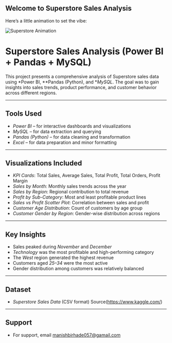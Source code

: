## Welcome to Superstore Sales Analysis

Here’s a little animation to set the vibe:

![Superstore Animation](https://tenor.com/view/bluey-dog-grocery-shopping-push-cart-gif-16151589)

# Superstore Sales Analysis (Power BI + Pandas + MySQL)

This project presents a comprehensive analysis of Superstore sales data using *Power BI, **Pandas (Python), and **MySQL*. The goal was to gain insights into sales trends, product performance, and customer behavior across different regions.

---

## Tools Used
- *Power BI* – for interactive dashboards and visualizations  
- *MySQL* – for data extraction and querying  
- *Pandas (Python)* – for data cleaning and transformation  
- *Excel* – for data preparation and minor formatting  

---

## Visualizations Included
- *KPI Cards*: Total Sales, Average Sales, Total Profit, Total Orders, Profit Margin  
- *Sales by Month*: Monthly sales trends across the year  
- *Sales by Region*: Regional contribution to total revenue  
- *Profit by Sub-Category*: Most and least profitable product lines  
- *Sales vs Profit Scatter Plot*: Correlation between sales and profit  
- *Customer Age Distribution*: Count of customers by age group  
- *Customer Gender by Region*: Gender-wise distribution across regions  

---

## Key Insights
- Sales peaked during *November* and *December*  
- *Technology* was the most profitable and high-performing category  
- The *West* region generated the highest revenue  
- Customers aged *25–34* were the most active  
- Gender distribution among customers was relatively balanced  

---

## Dataset
- *Superstore Sales Data* (CSV format) Source(https://www.kaggle.com/)

---

## Support
- For support, email manishbirhade057@gamail.com

